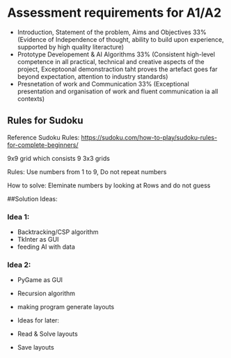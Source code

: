 # Assessment requirements for A1/A2
- Introduction, Statement of the problem, Aims and Objectives 33% (Evidence of Independence of thought, ability to build upon experience, supported by high quality literacture)
- Prototype Developement & AI Algorithms 33% (Consistent high-level competence in all practical, technical and creative aspects of the project, Exceptoonal demonstraction taht proves the artefact goes far beyond expectation, attention to industry standards)
- Presnetation of work and Communication 33% (Exceptional presentation and organisation of work and fluent communication ia all contexts)



## Rules for Sudoku

Reference Sudoku Rules: https://sudoku.com/how-to-play/sudoku-rules-for-complete-beginners/

9x9 grid which consists 9 3x3 grids

Rules: Use numbers from 1 to 9, Do not repeat numbers

How to solve: Eleminate numbers by looking at Rows and do not guess

##Solution Ideas:

### Idea 1:

- Backtracking/CSP algorithm
- TkInter as GUI
- feeding AI with data

### Idea 2:

- PyGame as GUI
- Recursion algorithm
- making program generate layouts


- Ideas for later:
- Read & Solve layouts
- Save layouts
